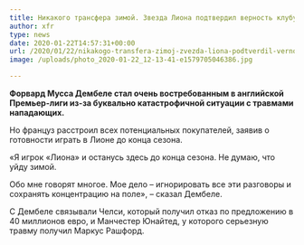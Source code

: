 ```yaml
---
title: Никакого трансфера зимой. Звезда Лиона подтвердил верность клубу
author: xfr
type: news
date: 2020-01-22T14:57:31+00:00
url: /2020/01/22/nikakogo-transfera-zimoj-zvezda-liona-podtverdil-vernost-klubu/
image: /uploads/photo_2020-01-22_12-13-41-e1579705046386.jpg

---
```

**Форвард Мусса Дембеле стал очень востребованным в английской Премьер-лиги из-за буквально катастрофичной ситуации с травмами нападающих.**

Но француз расстроил всех потенциальных покупателей, заявив о готовности играть в Лионе до конца сезона.

«Я игрок «Лиона» и останусь здесь до конца сезона. Не думаю, что уйду зимой.

Обо мне говорят многое. Мое дело – игнорировать все эти разговоры и сохранять концентрацию на поле», – сказал Дембеле.

С Дембеле связывали Челси, который получил отказ по предложению в 40 миллионов евро, и Манчестер Юнайтед, у которого серьезную травму получил Маркус Рашфорд.